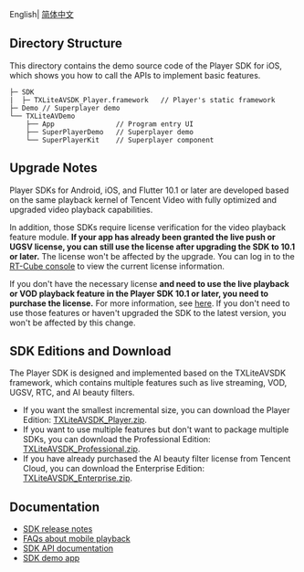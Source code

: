 English| [简体中文](./README.md)

## Directory Structure

This directory contains the demo source code of the Player SDK for iOS, which shows you how to call the APIs to implement basic features.

```
├─ SDK 
|  ├─ TXLiteAVSDK_Player.framework   // Player's static framework
├─ Demo // Superplayer demo
└── TXLiteAVDemo
    ├── App               // Program entry UI
    ├── SuperPlayerDemo   // Superplayer demo
    └── SuperPlayerKit    // Superplayer component
```

## Upgrade Notes

Player SDKs for Android, iOS, and Flutter 10.1 or later are developed based on the same playback kernel of Tencent Video with fully optimized and upgraded video playback capabilities.

In addition, those SDKs require license verification for the video playback feature module. **If your app has already been granted the live push or UGSV license, you can still use the license after upgrading the SDK to 10.1 or later.** The license won't be affected by the upgrade. You can log in to the [RT-Cube console](https://console.cloud.tencent.com/vcube) to view the current license information.

If you don't have the necessary license **and need to use the live playback or VOD playback feature in the Player SDK 10.1 or later, you need to purchase the license.** For more information, see [here](https://cloud.tencent.com/document/product/881/74199#.E6.8E.88.E6.9D.83.E8.AF.B4.E6.98.8E). If you don't need to use those features or haven't upgraded the SDK to the latest version, you won't be affected by this change.

## SDK Editions and Download

The Player SDK is designed and implemented based on the TXLiteAVSDK framework, which contains multiple features such as live streaming, VOD, UGSV, RTC, and AI beauty filters.

- If you want the smallest incremental size, you can download the Player Edition: [TXLiteAVSDK_Player.zip](https://cloud.tencent.com/document/product/881/20205).
- If you want to use multiple features but don't want to package multiple SDKs, you can download the Professional Edition: [TXLiteAVSDK_Professional.zip](https://cloud.tencent.com/document/product/647/32689#Professional).
- If you have already purchased the AI beauty filter license from Tencent Cloud, you can download the Enterprise Edition: [TXLiteAVSDK_Enterprise.zip](https://cloud.tencent.com/document/product/647/32689#Enterprise).

## Documentation

- [SDK release notes](https://github.com/tencentyun/SuperPlayer_iOS/releases)
- [FAQs about mobile playback](https://cloud.tencent.com/document/product/881/73976)
- [SDK API documentation](https://github.com/tencentyun/SuperPlayer_iOS/wiki)
- [SDK demo app](https://cloud.tencent.com/document/product/881/20204)

